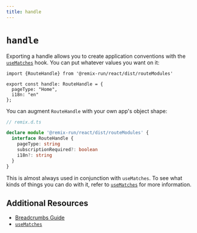 ```yaml
---
title: handle
---
```


# `handle`

Exporting a handle allows you to create application conventions with the [`useMatches`][use-matches] hook. You can put whatever values you want on it:

```tsx
import {RouteHandle} from '@remix-run/react/dist/routeModules'

export const handle: RouteHandle = {
  pageType: "Home",
  i18n: "en"
};
```

You can augment `RouteHandle` with your own app's object shape:

```ts
// remix.d.ts

declare module '@remix-run/react/dist/routeModules' {
  interface RouteHandle {
    pageType: string
    subscriptionRequired?: boolean
    i18n?: string
  }
}
```

This is almost always used in conjunction with `useMatches`. To see what kinds of things you can do with it, refer to [`useMatches`][use-matches] for more information.

## Additional Resources

- [Breadcrumbs Guide][breadcrumbs-guide]
- [`useMatches`][use-matches]

[use-matches]: ../hooks/use-matches
[breadcrumbs-guide]: ../guides/breadcrumbs
